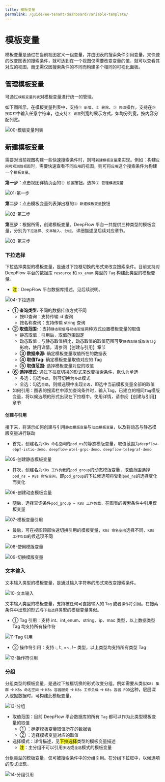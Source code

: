```yaml
---
title: 模板变量
permalink: /guide/ee-tenant/dashboard/variable-template/
---
```


# 模板变量

模板变量是通过在当前视图定义一组变量，并由图表的搜索条件引用变量，来快速的改变图表的搜索条件，就可达到在一个视图仅需要改变变量的值，就可以查看其对应的视图，而无需仅因搜索条件的不同而构建多个相同的可视化面板。

## 管理模板变量

可通过`模板变量列表`对模板变量进行统一的管理。

如下图所示，在模板变量列表中，支持`① 新增`、`② 删除`、`③ 修改`操作，支持在`⑤ 搜索栏`中输入任意字符串，也支持`④ 设置`列宽的展示方式，如均分列宽，按内容分配列宽。

![00-模版变量列表](https://yunshan-guangzhou.oss-cn-beijing.aliyuncs.com/pub/pic/2024032165fbf59d3ef4d.png)

## 新建模板变量

需要对当前视图构建一些快速搜索条件时，则可`新建模板变量`来实现。例如：构建`应用可观测性视图`时，需要快速查看不同`应用`的视图，则可将`应用`这个搜索条件为构建一个`模板变量`。

**第一步**：点击视图详情页面的`① 设置`按钮，选择`② 管理模板变量`

![01-第一步](https://yunshan-guangzhou.oss-cn-beijing.aliyuncs.com/pub/pic/2024032165fbf68c0b038.png)

**第二步**：点击模板变量列表弹出框的`③ 新建模板变量`按钮

![02-第二步](https://yunshan-guangzhou.oss-cn-beijing.aliyuncs.com/pub/pic/2024032165fbf70be224b.png)

**第三步**：根据所需，创建模板变量。DeepFlow 平台一共提供三种类型的模板变量，分别为`下拉选择`、`文本输入`、`分组`，详细描述见后续对应章节。

![03-第三步](https://yunshan-guangzhou.oss-cn-beijing.aliyuncs.com/pub/pic/2024032165fbf7bb39bbe.png)

### 下拉选择

下拉选择类型的模板变量，是通过下拉框切换的形式来改变搜索条件。目前支持对 DeepFlow 平台的数据库 `resource` 和 `xx_enum` 类型的 `Tag` 构建此类型的模板变量。
- <mark>注</mark>：DeepFlow 平台数据库描述，见后续说明。

![04-下拉选择](https://yunshan-guangzhou.oss-cn-beijing.aliyuncs.com/pub/pic/2024032165fbf81b3b73b.png)

- **① 查询类型:** 不同的数据传值方式不同
  - 按ID查询：支持传输 id 查询
  - 按名称查询：支持传输 string 查询
- **② 取值范围:**：支持`静态取值`与`动态取值`两种方式设置模板变量的取值
  - 静态取值：引用后，取值范围固定
  - 动态取值：与静态取值相比，动态取值的取值范围可受`静态取值`或`取值Tag`影响，使用详情，请参阅【创建与引用】章节
  - **③ 数据来源:** 确定模板变量取值所在的数据表
  - **④ 取值Tag:** 确定模板变量取值对应的 Tag
  - **⑤ 取值范围:** 选择模板变量对应的取值 
- **⑥ 选择模式:** 通过下拉框切换的形式来改变搜索条件，默认为单选
  - 多选：勾选`多选`，则可切换为`多选`模式
  - 全选：勾选`全选`，则候选项中出现`全选`，即选中当前模板变量全部的取值
- 如何引用：图表的搜索栏中添加查询条件时，输入Tag，已建立的相同`Tag`模版变量，将以候选项的形式出现在下拉框中，使用详情，请参阅【创建与引用】章节 

#### 创建与引用

接下来，将演示如何创建与引用`静态模版变量`与`动态模板变量`，以及将动态与静态模版变量进行联动

- 首先，创建名为`K8s 命名空间`的`pod_ns`的静态模版变量，取值范围为`deepflow-ebpf-istio-demo、deepflow-otel-grpc-demo、deepflow-telegraf-demo`
  
![05-创建静态模板变量](https://yunshan-guangzhou.oss-cn-beijing.aliyuncs.com/pub/pic/20240402660bbd4b0c94b.png)

- 其次，创建名为`K8s 工作负载`的`pod_group`的动态模版变量，取值范围选择`pod_ns = K8s 命名空间`，即`pod_group`的下拉候选项将受到`pod_ns`的选择变化而变化
  
![06-创建动态模板变量](https://yunshan-guangzhou.oss-cn-beijing.aliyuncs.com/pub/pic/20240402660bbd4c9cee2.png)

- 随后，选择查询条件`pod_group = K8s 工作负载`，在图表的搜索条件中引用模板变量

![07-模板变量引用](https://yunshan-guangzhou.oss-cn-beijing.aliyuncs.com/pub/pic/20240402660bbd4e0596a.png)

- 最后，可在视图顶部快速切换引用的模板变量，`K8s 命名空间`选择不同，`K8s 工作负载`的候选项不同

![08-使用模版变量](https://yunshan-guangzhou.oss-cn-beijing.aliyuncs.com/pub/pic/20240402660bbd504e2f4.png)

![09-切换模版变量](https://yunshan-guangzhou.oss-cn-beijing.aliyuncs.com/pub/pic/20240402660bbd5108331.png)

### 文本输入

文本输入类型的模板变量，是通过输入字符串的形式来改变搜索条件。

![10-文本输入](https://yunshan-guangzhou.oss-cn-beijing.aliyuncs.com/pub/pic/2023091865082716002b8.png)

文本输入类型的模板变量，支持被任何可直接输入的 `Tag` 或者`操作符`引用。在搜索条件中出现的形式与`下拉选择`类型的模板变量类似。
- ① Tag 引用：支持 int、int_enum、string、ip、mac 类型，以上数据类型 Tag 均支持所有操作符

![11-Tag 引用](https://yunshan-guangzhou.oss-cn-beijing.aliyuncs.com/pub/pic/202309186508271402080.png)

- ② 操作符引用：支持 :, !:, =~, !~ 类型，以上类型均支持所有类型 Tag

![12-操作符引用](https://yunshan-guangzhou.oss-cn-beijing.aliyuncs.com/pub/pic/2023091865082716add4e.png)

### 分组

分组类型的模板变量，是通过下拉框切换的形式改变分组。例如需要从类似`K8s 集群` -> `K8s 命名空间` -> `K8s 容器服务` -> `K8s 工作负载` -> `K8s 容器 POD`这种，层层深入挖掘数据时，可构建此模板变量。

![13-分组](https://yunshan-guangzhou.oss-cn-beijing.aliyuncs.com/pub/pic/20230918650827184c5b7.png)

- 取值范围：目前 DeepFlow 平台数据库的所有 `Tag` 都可以作为此类型模板变量的取值
  - ① ：确定模板变量取值所在的数据表
  - ② ：选择模板变量对应的取值
- 选择模式：详情描述，见<mark>下拉选择</mark>类型的模板变量描述
  - <mark>注</mark>：主分组不可以引用`多选`或`全选`模式的模板变量

分组类型的模板变量，仅可被搜索条件中的分组引用。在分组下拉框中，以候选项的形式出现。

![14-分组引用](https://yunshan-guangzhou.oss-cn-beijing.aliyuncs.com/pub/pic/2023091865082715de5ff.png)